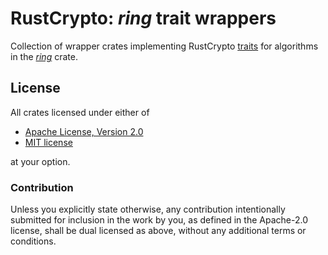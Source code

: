 # RustCrypto: *ring* trait wrappers

Collection of wrapper crates implementing RustCrypto [traits] for algorithms
in the [*ring*] crate.

## License

All crates licensed under either of

 * [Apache License, Version 2.0](http://www.apache.org/licenses/LICENSE-2.0)
 * [MIT license](http://opensource.org/licenses/MIT)

at your option.

### Contribution

Unless you explicitly state otherwise, any contribution intentionally submitted
for inclusion in the work by you, as defined in the Apache-2.0 license, shall be
dual licensed as above, without any additional terms or conditions.

[*ring*]: https://github.com/briansmith/ring
[traits]: https://github.com/RustCrypto/traits
